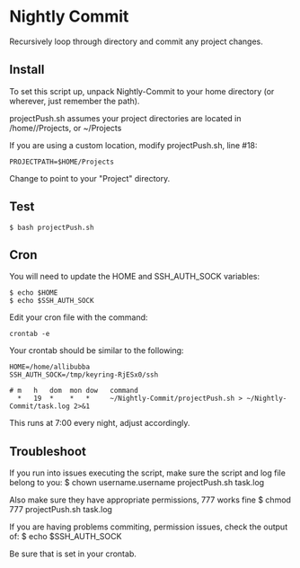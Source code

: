 # Nightly Commit
Recursively loop through directory and commit any project changes.

## Install
To set this script up, unpack Nightly-Commit to your home directory (or wherever, just remember the path).

projectPush.sh assumes your project directories are located in /home/<username>/Projects, or ~/Projects

If you are using a custom location, modify projectPush.sh, line #18:

    PROJECTPATH=$HOME/Projects
    
Change to point to your "Project" directory.

## Test
    $ bash projectPush.sh

## Cron
You will need to update the HOME and SSH_AUTH_SOCK variables:

    $ echo $HOME
    $ echo $SSH_AUTH_SOCK

Edit your cron file with the command:

    crontab -e

Your crontab should be similar to the following:

    HOME=/home/allibubba
    SSH_AUTH_SOCK=/tmp/keyring-RjESx0/ssh

    # m   h   dom  mon dow   command
      *   19  *    *   *     ~/Nightly-Commit/projectPush.sh > ~/Nightly-Commit/task.log 2>&1

This runs at 7:00 every night, adjust accordingly.

## Troubleshoot
If you run into issues executing the script, make sure the script and log file belong to you:
    $ chown username.username projectPush.sh task.log

Also make sure they have appropriate permissions, 777 works fine
    $ chmod 777 projectPush.sh task.log

If you are having problems commiting, permission issues, check the output of:
    $ echo $SSH_AUTH_SOCK

Be sure that is set in your crontab.    
